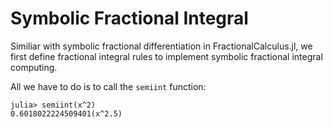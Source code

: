 # Symbolic Fractional Integral

Similiar with symbolic fractional differentiation in FractionalCalculus.jl, we first define fractional integral rules to implement symbolic fractional integral computing.

All we have to do is to call the ```semiint``` function:

```julia-repl
julia> semiint(x^2)
0.6018022224509401(x^2.5)
```